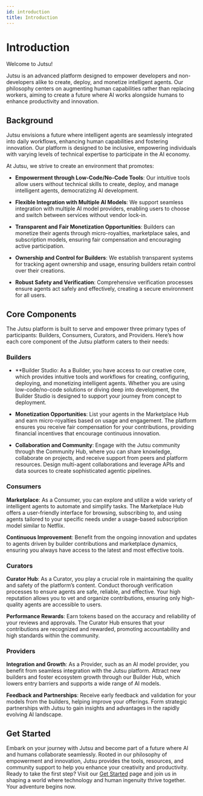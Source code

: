 ```yaml
---
id: introduction
title: Introduction
---
```


# Introduction

Welcome to Jutsu!

Jutsu is an advanced platform designed to empower developers and non-developers alike to create, deploy, and monetize intelligent agents. Our philosophy centers on augmenting human capabilities rather than replacing workers, aiming to create a future where AI works alongside humans to enhance productivity and innovation.

## Background

Jutsu envisions a future where intelligent agents are seamlessly integrated into daily workflows, enhancing human capabilities and fostering innovation. Our platform is designed to be inclusive, empowering individuals with varying levels of technical expertise to participate in the AI economy.

At Jutsu, we strive to create an environment that promotes:

- **Empowerment through Low-Code/No-Code Tools**: Our intuitive tools allow users without technical skills to create, deploy, and manage intelligent agents, democratizing AI development.

- **Flexible Integration with Multiple AI Models**: We support seamless integration with multiple AI model providers, enabling users to choose and switch between services without vendor lock-in.

- **Transparent and Fair Monetization Opportunities**: Builders can monetize their agents through micro-royalties, marketplace sales, and subscription models, ensuring fair compensation and encouraging active participation.

- **Ownership and Control for Builders**: We establish transparent systems for tracking agent ownership and usage, ensuring builders retain control over their creations.

- **Robust Safety and Verification**: Comprehensive verification processes ensure agents act safely and effectively, creating a secure environment for all users.

## Core Components

The Jutsu platform is built to serve and empower three primary types of participants: Builders, Consumers, Curators, and Providers. Here’s how each core component of the Jutsu platform caters to their needs:

### Builders

- **Builder Studio: As a Builder, you have access to our creative core, which provides intuitive tools and workflows for creating, configuring, deploying, and monetizing intelligent agents. Whether you are using low-code/no-code solutions or diving deep into development, the Builder Studio is designed to support your journey from concept to deployment.

- **Monetization Opportunities**: List your agents in the Marketplace Hub and earn micro-royalties based on usage and engagement. The platform ensures you receive fair compensation for your contributions, providing financial incentives that encourage continuous innovation.

- **Collaboration and Community**: Engage with the Jutsu community through the Community Hub, where you can share knowledge, collaborate on projects, and receive support from peers and platform resources. Design multi-agent collaborations and leverage APIs and data sources to create sophisticated agentic pipelines.

### Consumers

**Marketplace**: As a Consumer, you can explore and utilize a wide variety of intelligent agents to automate and simplify tasks. The Marketplace Hub offers a user-friendly interface for browsing, subscribing to, and using agents tailored to your specific needs under a usage-based subscription model similar to Netflix.

**Continuous Improvement**: Benefit from the ongoing innovation and updates to agents driven by builder contributions and marketplace dynamics, ensuring you always have access to the latest and most effective tools.

### Curators

**Curator Hub**: As a Curator, you play a crucial role in maintaining the quality and safety of the platform’s content. Conduct thorough verification processes to ensure agents are safe, reliable, and effective. Your high reputation allows you to vet and organize contributions, ensuring only high-quality agents are accessible to users.

**Performance Rewards**: Earn tokens based on the accuracy and reliability of your reviews and approvals. The Curator Hub ensures that your contributions are recognized and rewarded, promoting accountability and high standards within the community.

### Providers

**Integration and Growth**: As a Provider, such as an AI model provider, you benefit from seamless integration with the Jutsu platform. Attract new builders and foster ecosystem growth through our Builder Hub, which lowers entry barriers and supports a wide range of AI models.

**Feedback and Partnerships**: Receive early feedback and validation for your models from the builders, helping improve your offerings. Form strategic partnerships with Jutsu to gain insights and advantages in the rapidly evolving AI landscape.

## Get Started

Embark on your journey with Jutsu and become part of a future where AI and humans collaborate seamlessly. Rooted in our philosophy of empowerment and innovation, Jutsu provides the tools, resources, and community support to help you enhance your creativity and productivity. Ready to take the first step? Visit our [Get Started](/get-started) page and join us in shaping a world where technology and human ingenuity thrive together. Your adventure begins now.
